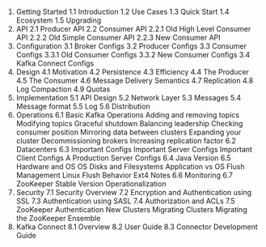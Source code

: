 1. Getting Started
    1.1 Introduction
    1.2 Use Cases
    1.3 Quick Start
    1.4 Ecosystem
    1.5 Upgrading
2. API
    2.1 Producer API
    2.2 Consumer API
    2.2.1 Old High Level Consumer API
    2.2.2 Old Simple Consumer API
    2.2.3 New Consumer API
3. Configuration
    3.1 Broker Configs
    3.2 Producer Configs
    3.3 Consumer Configs
    3.3.1 Old Consumer Configs
    3.3.2 New Consumer Configs
    3.4 Kafka Connect Configs
4. Design
    4.1 Motivation
    4.2 Persistence
    4.3 Efficiency
    4.4 The Producer
    4.5 The Consumer
    4.6 Message Delivery Semantics
    4.7 Replication
    4.8 Log Compaction
    4.9 Quotas
5. Implementation
    5.1 API Design
    5.2 Network Layer
    5.3 Messages
    5.4 Message format
    5.5 Log
    5.6 Distribution
6. Operations
    6.1 Basic Kafka Operations
        Adding and removing topics
        Modifying topics
        Graceful shutdown
        Balancing leadership
        Checking consumer position
        Mirroring data between clusters
        Expanding your cluster
        Decommissioning brokers
        Increasing replication factor
    6.2 Datacenters
    6.3 Important Configs
        Important Server Configs
        Important Client Configs
        A Production Server Configs
    6.4 Java Version
    6.5 Hardware and OS
        OS
        Disks and Filesystems
        Application vs OS Flush Management
        Linux Flush Behavior
        Ext4 Notes
    6.6 Monitoring
    6.7 ZooKeeper
        Stable Version
        Operationalization
7. Security
    7.1 Security Overview
    7.2 Encryption and Authentication using SSL
    7.3 Authentication using SASL
    7.4 Authorization and ACLs
    7.5 ZooKeeper Authentication
        New Clusters
        Migrating Clusters
        Migrating the ZooKeeper Ensemble
8. Kafka Connect
    8.1 Overview
    8.2 User Guide
    8.3 Connector Development Guide